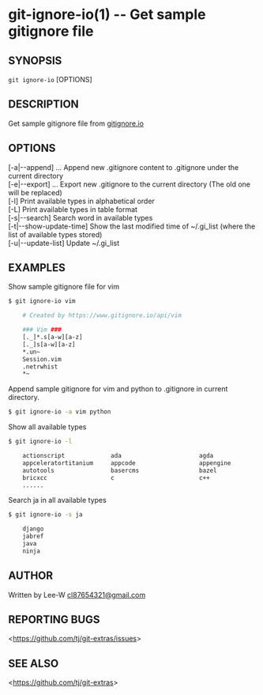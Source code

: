git-ignore-io(1) -- Get sample gitignore file
================================

## SYNOPSIS

`git ignore-io` [OPTIONS]

## DESCRIPTION
Get sample gitignore file from [gitignore.io](https://www.gitignore.io)

## OPTIONS

[-a|--append] <types>...      Append new .gitignore content to .gitignore under the current directory  
[-e|--export] <types>...      Export new .gitignore to the current directory (The old one will be replaced)  
[-l]                          Print available types in alphabetical order  
[-L]                          Print available types in table format  
[-s|--search] <word>          Search word in available types  
[-t|--show-update-time]       Show the last modified time of ~/.gi\_list (where the list of available types stored)  
[-u|--update-list]            Update ~/.gi\_list  

## EXAMPLES
Show sample gitignore file for vim  

```bash
$ git ignore-io vim

    # Created by https://www.gitignore.io/api/vim

    ### Vim ###
    [._]*.s[a-w][a-z]
    [._]s[a-w][a-z]
    *.un~
    Session.vim
    .netrwhist
    *~
```

Append sample gitignore for vim and python to .gitignore in current directory.

```bash
$ git ignore-io -a vim python
```

Show all available types

```bash
$ git ignore-io -l

    actionscript             ada                      agda                     android                  anjuta
    appceleratortitanium     appcode                  appengine                archives                 archlinuxpackages
    autotools                basercms                 bazel                    bluej                    bower
    bricxcc                  c                        c++                      cakephp                  carthage
    ......
```

Search ja in all available types

```bash
$ git ignore-io -s ja

    django
    jabref
    java
    ninja
```


## AUTHOR

Written by Lee-W <cl87654321@gmail.com> 
## REPORTING BUGS

&lt;<https://github.com/tj/git-extras/issues>&gt;

## SEE ALSO

&lt;<https://github.com/tj/git-extras>&gt;
